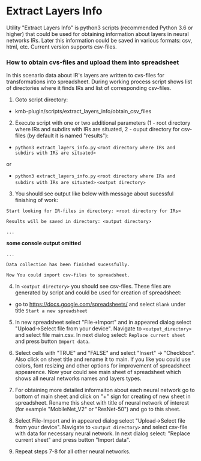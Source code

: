 # Extract Layers Info

Utility "Extract Layers Info" is python3 scripts (recommended Python 3.6 or higher) that could be used for obtaining 
information about layers in neural networks IRs. Later this information could be saved in various formats: csv, html, etc.
Current version supports csv-files.

### How to obtain cvs-files and upload them into spreadsheet
In this scenario data about IR's layers are written to cvs-files for transformations into spreadsheet.
During working process script shows list of directories where it finds IRs and list of corresponding csv-files.

1. Goto script directory:

 * kmb-plugin/scripts/extract\_layers\_info/obtain\_csv\_files

2. Execute script with one or two additional parameters (1 - root directory where IRs and subdirs with IRs are situated, 2 - ouput directory for csv-files (by default it is named "results"):
	
 - `python3 extract_layers_info.py` `<root directory where IRs and subdirs with IRs are situated>` 

 or

 - `python3 extract_layers_info.py` `<root directory where IRs and subdirs with IRs are situated>`  `<output directory>`


3. You should see output like below with message about sucessful finishing of work:

 `Start looking for IR-files in directory: <root directory for IRs>`
 
 `Results will be saved in directory: <output directory>`

 `...`

 **some console output omitted**

 `...`
 
 `Data collection has been finished sucessfully.`

 `Now You could import csv-files to spreadsheet.`

4. In `<output directory>` you should see csv-files. These files are generated by script and could be used for creation of spreadsheet:

 * go to https://docs.google.com/spreadsheets/ and select `Blank` under title `Start a new spreadsheet` 

5. In new spreadsheet select "File->Import" and in appeared dialog select "Upload->Select file from your device". 
Navigate to `<output_directory>` and select file main.csv.
In next dialog select: `Replace current sheet` and press button `Import data`.

6. Select cells with "TRUE" and "FALSE" and select "Insert" -> "Checkbox". Also click on sheet title and rename it to main. 
If you like you could use colors, font resizing and other options for improvement of spreadsheet appearence. 
Now your could see main sheet of spreadsheet which shows all neural networks names and layers types.

7. For obtaining more detailed informaiton about each neural network go to bottom of main sheet and click on "+" sign for creating of new sheet in spreadsheet.
Rename this sheet with title of neural network of interest (for example "MobileNet_V2" or "ResNet-50") and go to this sheet.

8. Select File-Import and in appeared dialog select "Upload->Select file from your device".
Navigate to `<output directory>` and select csv-file with data for necessary neural network.
In next dialog select: "Replace current sheet" and press button "Import data".

9. Repeat steps 7-8 for all other neural networks.

